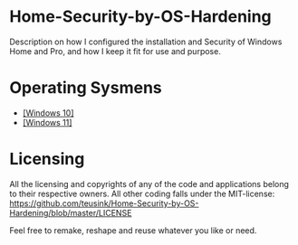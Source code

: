 ﻿# Home-Security-by-OS-Hardening
Description on how I configured the installation and Security of Windows Home and Pro, and how I keep it fit for use and purpose.

# Operating Sysmens
- [[Windows 10]](https://github.com/teusink/Home-Security-by-OS-Hardening/blob/master/Windows10/)
- [[Windows 11]](https://github.com/teusink/Home-Security-by-OS-Hardening/blob/master/Windows11/)

# Licensing
All the licensing and copyrights of any of the code and applications belong to their respective owners. All other coding falls under the MIT-license: https://github.com/teusink/Home-Security-by-OS-Hardening/blob/master/LICENSE

Feel free to remake, reshape and reuse whatever you like or need.
